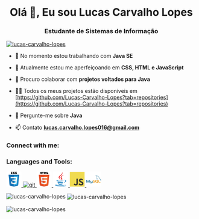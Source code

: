 <h1 align="center">Olá 👋, Eu sou Lucas Carvalho Lopes</h1>
<h3 align="center">Estudante de Sistemas de Informação</h3>

<p align="left"> <a href="https://github.com/ryo-ma/github-profile-trophy"><img src="https://github-profile-trophy.vercel.app/?username=lucas-carvalho-lopes" alt="lucas-carvalho-lopes" /></a> </p>

- 🔭 No momento estou trabalhando com **Java SE**

- 🌱 Atualmente estou me aperfeiçoando em **CSS, HTML e JavaScript**

- 👯 Procuro colaborar com **projetos voltados para Java**

- 👨‍💻 Todos os meus projetos estão disponíveis em [https://github.com/Lucas-Carvalho-Lopes?tab=repositories](https://github.com/Lucas-Carvalho-Lopes?tab=repositories)

- 💬 Pergunte-me sobre **Java**

- 📫 Contato **lucas.carvalho.lopes016@gmail.com**

<h3 align="left">Connect with me:</h3>
<p align="left">
</p>

<h3 align="left">Languages and Tools:</h3>
<p align="left"> <a href="https://www.w3schools.com/css/" target="_blank" rel="noreferrer"> <img src="https://raw.githubusercontent.com/devicons/devicon/master/icons/css3/css3-original-wordmark.svg" alt="css3" width="40" height="40"/> </a> <a href="https://git-scm.com/" target="_blank" rel="noreferrer"> <img src="https://www.vectorlogo.zone/logos/git-scm/git-scm-icon.svg" alt="git" width="40" height="40"/> </a> <a href="https://www.w3.org/html/" target="_blank" rel="noreferrer"> <img src="https://raw.githubusercontent.com/devicons/devicon/master/icons/html5/html5-original-wordmark.svg" alt="html5" width="40" height="40"/> </a> <a href="https://www.java.com" target="_blank" rel="noreferrer"> <img src="https://raw.githubusercontent.com/devicons/devicon/master/icons/java/java-original.svg" alt="java" width="40" height="40"/> </a> <a href="https://developer.mozilla.org/en-US/docs/Web/JavaScript" target="_blank" rel="noreferrer"> <img src="https://raw.githubusercontent.com/devicons/devicon/master/icons/javascript/javascript-original.svg" alt="javascript" width="40" height="40"/> </a> <a href="https://www.mysql.com/" target="_blank" rel="noreferrer"> <img src="https://raw.githubusercontent.com/devicons/devicon/master/icons/mysql/mysql-original-wordmark.svg" alt="mysql" width="40" height="40"/> </a> </p>

<p><img align="left" src="https://github-readme-stats.vercel.app/api/top-langs?username=lucas-carvalho-lopes&show_icons=true&theme=dark&locale=en&layout=compact" alt="lucas-carvalho-lopes" /></p>

<p>&nbsp;<img align="center" src="https://github-readme-stats.vercel.app/api?username=lucas-carvalho-lopes&show_icons=true&theme=dark&locale=en" alt="lucas-carvalho-lopes" /></p>

<p><img align="center" src="https://github-readme-streak-stats.herokuapp.com/?user=lucas-carvalho-lopes&theme=dark" alt="lucas-carvalho-lopes" /></p>
